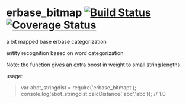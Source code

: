# erbase_bitmap [![Build Status](https://travis-ci.org/jfseb/erbase_bitmap.svg?branch=master)](https://travis-ci.org/jfseb/erbase_bitmap)[![Coverage Status](https://coveralls.io/repos/github/jfseb/abot_stringdist/badge.svg)](https://coveralls.io/github/jfseb/erbase_bitmap)
a bit mapped base erbase categorization


entity recognition based on word categorization

Note: the function gives an extra boost in weight to small string lengths

usage:
>
>  var abot_stringdist = require('erbase_bitmapt');
>  console.log(abot_stringdist.calcDistance('abc','abc'));  // 1.0



